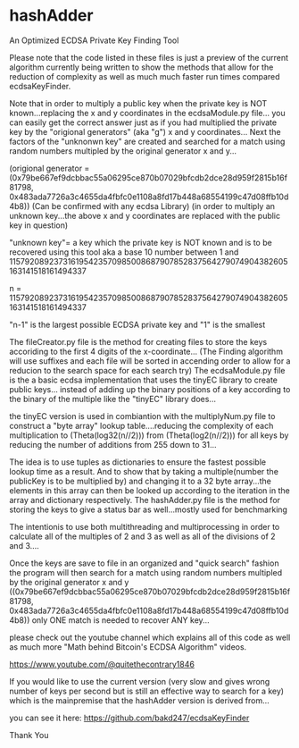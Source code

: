# hashAdder
An Optimized ECDSA Private Key Finding Tool

Please note that the code listed in these files is just a preview of the current algorithm currently being written to show the methods that 
allow for the reduction of complexity as well as much much faster run times compared ecdsaKeyFinder.

Note that in order to multiply a public key when the private key is NOT known...replacing the x and y coordinates in the ecdsaModule.py file...
you can easily get the correct answer just as if you had multiplied the private key by the "origional generators" (aka "g") x and y coordinates...
Next the factors of the "unknonwn key" are created and searched for a match using random numbers multipled by the original generator x and y...

(origional generator = (0x79be667ef9dcbbac55a06295ce870b07029bfcdb2dce28d959f2815b16f81798, 0x483ada7726a3c4655da4fbfc0e1108a8fd17b448a68554199c47d08ffb10d4b8))
(Can be confirmed with any ecdsa Library)
(in order to multiply an unknown key...the above x and y coordinates are replaced with the public key in question)

"unknown key"= a key which the private key is NOT known and is to be recovered using this tool
aka a base 10 number between 1 and 115792089237316195423570985008687907852837564279074904382605163141518161494337

n = 115792089237316195423570985008687907852837564279074904382605163141518161494337

"n-1" is the largest possible ECDSA private key and "1" is the smallest

The fileCreator.py file is the method for creating files to store the keys accoriding to the first 4 digits of the x-coordinate...
(The Finding algorithm will use suffixes and each file will be sorted in accending order to allow for a reducion to the search space for each search try)
The ecdsaModule.py file is the a basic ecdsa implementation that uses the tinyEC library to create public keys...
instead of adding up the binary positions of a key according to the binary of the multiple like the "tinyEC" library does...

the tinyEC version is used in combiantion with the multiplyNum.py file to construct a "byte array" lookup table....reducing the complexity of each
multiplication to (Theta(log32(n//2))) from (Theta(log2(n//2))) for all keys by reducing the number of additions from 255 down to 31...

The idea is to use tuples as dictionaries to ensure the fastest possible lookup time as a result.
And to show that by taking a multiple(number the publicKey is to be multiplied by) and changing it to a 32 byte array...the elements in this array
can then be looked up according to the iteration in the array and dictionary respectively.
The hashAdder.py file is the method for storing the keys to give a status bar as well...mostly used for benchmarking

The intentionis to use both multithreading and multiprocessing in order to calculate all of the multiples of 2 and 3 as well as all of the 
divisions of 2 and 3....

Once the keys are save to file in an organized and "quick search" fashion
the program will then search for a match using random numbers multipled by the original generator x and y ((0x79be667ef9dcbbac55a06295ce870b07029bfcdb2dce28d959f2815b16f81798, 0x483ada7726a3c4655da4fbfc0e1108a8fd17b448a68554199c47d08ffb10d4b8))
only ONE match is needed to recover ANY key...

please check out the youtube channel which explains all of this code as well as much more "Math behind Bitcoin's ECDSA Algorithm" videos.

https://www.youtube.com/@quitethecontrary1846

If you would like to use the current version (very slow and gives wrong number of keys per second but is still an effective way to search for a key)
which is the mainpremise that the hashAdder version is derived from...

you can see it here:
https://github.com/bakd247/ecdsaKeyFinder

Thank You
